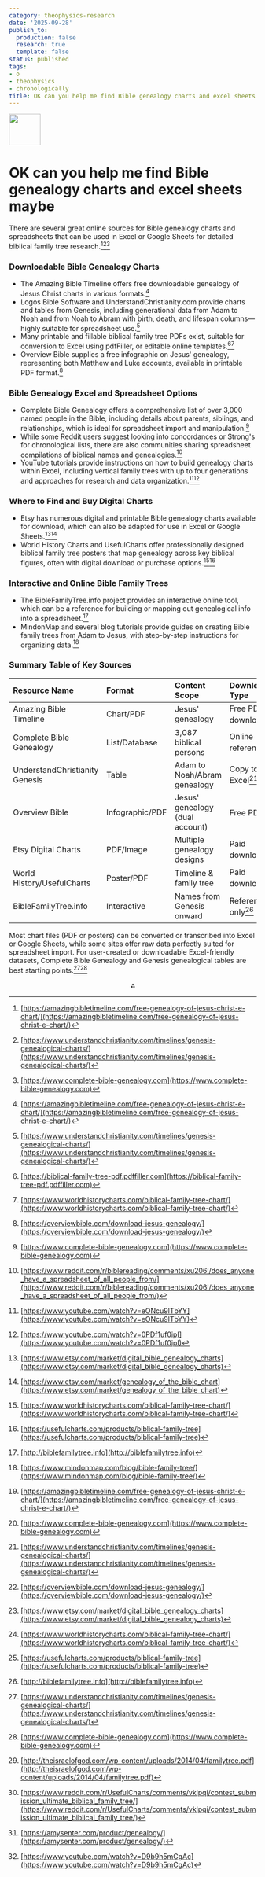 ```yaml
---
category: theophysics-research
date: '2025-09-28'
publish_to:
  production: false
  research: true
  template: false
status: published
tags:
- o
- theophysics
- chronologically
title: OK can you help me find Bible genealogy charts and excel sheets maybe
---
```

   
<img src="https://r2cdn.perplexity.ai/pplx-full-logo-primary-dark%402x.png" style="height:64px;margin-right:32px"/>   
   
# OK can you help me find Bible genealogy charts and excel sheets maybe   
   
There are several great online sources for Bible genealogy charts and spreadsheets that can be used in Excel or Google Sheets for detailed biblical family tree research.[^1][^2][^3]   
   
### Downloadable Bible Genealogy Charts   
   
   
- The Amazing Bible Timeline offers free downloadable genealogy of Jesus Christ charts in various formats.[^1]   
- Logos Bible Software and UnderstandChristianity.com provide charts and tables from Genesis, including generational data from Adam to Noah and from Noah to Abram with birth, death, and lifespan columns—highly suitable for spreadsheet use.[^2]   
- Many printable and fillable biblical family tree PDFs exist, suitable for conversion to Excel using pdfFiller, or editable online templates.[^4][^5]   
- Overview Bible supplies a free infographic on Jesus' genealogy, representing both Matthew and Luke accounts, available in printable PDF format.[^6]   
   
   
### Bible Genealogy Excel and Spreadsheet Options   
   
   
- Complete Bible Genealogy offers a comprehensive list of over 3,000 named people in the Bible, including details about parents, siblings, and relationships, which is ideal for spreadsheet import and manipulation.[^3]   
- While some Reddit users suggest looking into concordances or Strong's for chronological lists, there are also communities sharing spreadsheet compilations of biblical names and genealogies.[^7]   
- YouTube tutorials provide instructions on how to build genealogy charts within Excel, including vertical family trees with up to four generations and approaches for research and data organization.[^8][^9]   
   
   
### Where to Find and Buy Digital Charts   
   
   
- Etsy has numerous digital and printable Bible genealogy charts available for download, which can also be adapted for use in Excel or Google Sheets.[^10][^11]   
- World History Charts and UsefulCharts offer professionally designed biblical family tree posters that map genealogy across key biblical figures, often with digital download or purchase options.[^5][^12]   
   
   
### Interactive and Online Bible Family Trees   
   
   
- The BibleFamilyTree.info project provides an interactive online tool, which can be a reference for building or mapping out genealogical info into a spreadsheet.[^13]   
- MindonMap and several blog tutorials provide guides on creating Bible family trees from Adam to Jesus, with step-by-step instructions for organizing data.[^14]   
   
   
### Summary Table of Key Sources   
   
| Resource Name | Format | Content Scope | Download Type |   
| :-- | :-- | :-- | :-- |   
| Amazing Bible Timeline | Chart/PDF | Jesus' genealogy | Free PDF download[^1] |   
| Complete Bible Genealogy | List/Database | 3,087 biblical persons | Online reference[^3] |   
| UnderstandChristianity Genesis | Table | Adam to Noah/Abram genealogy | Copy to Excel[^2] |   
| Overview Bible | Infographic/PDF | Jesus' genealogy (dual account) | Free PDF[^6] |   
| Etsy Digital Charts | PDF/Image | Multiple genealogy designs | Paid download[^10] |   
| World History/UsefulCharts | Poster/PDF | Timeline \& family tree | Paid download[^5][^12] |   
| BibleFamilyTree.info | Interactive | Names from Genesis onward | Reference only[^13] |   
   
Most chart files (PDF or posters) can be converted or transcribed into Excel or Google Sheets, while some sites offer raw data perfectly suited for spreadsheet import. For user-created or downloadable Excel-friendly datasets, Complete Bible Genealogy and Genesis genealogical tables are best starting points.[^2][^3]   
<span style="display:none">[^15][^16][^17][^18]</span>   
   
<div style="text-align: center">⁂</div>   
   
[^1]: [https://amazingbibletimeline.com/free-genealogy-of-jesus-christ-e-chart/](https://amazingbibletimeline.com/free-genealogy-of-jesus-christ-e-chart/)   
   
[^2]: [https://www.understandchristianity.com/timelines/genesis-genealogical-charts/](https://www.understandchristianity.com/timelines/genesis-genealogical-charts/)   
   
[^3]: [https://www.complete-bible-genealogy.com](https://www.complete-bible-genealogy.com)   
   
[^4]: [https://biblical-family-tree-pdf.pdffiller.com](https://biblical-family-tree-pdf.pdffiller.com)   
   
[^5]: [https://www.worldhistorycharts.com/biblical-family-tree-chart/](https://www.worldhistorycharts.com/biblical-family-tree-chart/)   
   
[^6]: [https://overviewbible.com/download-jesus-genealogy/](https://overviewbible.com/download-jesus-genealogy/)   
   
[^7]: [https://www.reddit.com/r/biblereading/comments/xu206l/does_anyone_have_a_spreadsheet_of_all_people_from/](https://www.reddit.com/r/biblereading/comments/xu206l/does_anyone_have_a_spreadsheet_of_all_people_from/)   
   
[^8]: [https://www.youtube.com/watch?v=eONcu9lTbYY](https://www.youtube.com/watch?v=eONcu9lTbYY)   
   
[^9]: [https://www.youtube.com/watch?v=0PDf1uf0ipI](https://www.youtube.com/watch?v=0PDf1uf0ipI)   
   
[^10]: [https://www.etsy.com/market/digital_bible_genealogy_charts](https://www.etsy.com/market/digital_bible_genealogy_charts)   
   
[^11]: [https://www.etsy.com/market/genealogy_of_the_bible_chart](https://www.etsy.com/market/genealogy_of_the_bible_chart)   
   
[^12]: [https://usefulcharts.com/products/biblical-family-tree](https://usefulcharts.com/products/biblical-family-tree)   
   
[^13]: [http://biblefamilytree.info](http://biblefamilytree.info)   
   
[^14]: [https://www.mindonmap.com/blog/bible-family-tree/](https://www.mindonmap.com/blog/bible-family-tree/)   
   
[^15]: [http://theisraelofgod.com/wp-content/uploads/2014/04/familytree.pdf](http://theisraelofgod.com/wp-content/uploads/2014/04/familytree.pdf)   
   
[^16]: [https://www.reddit.com/r/UsefulCharts/comments/vklpqi/contest_submission_ultimate_biblical_family_tree/](https://www.reddit.com/r/UsefulCharts/comments/vklpqi/contest_submission_ultimate_biblical_family_tree/)   
   
[^17]: [https://amysenter.com/product/genealogy/](https://amysenter.com/product/genealogy/)   
   
[^18]: [https://www.youtube.com/watch?v=D9b9h5mCgAc](https://www.youtube.com/watch?v=D9b9h5mCgAc)
